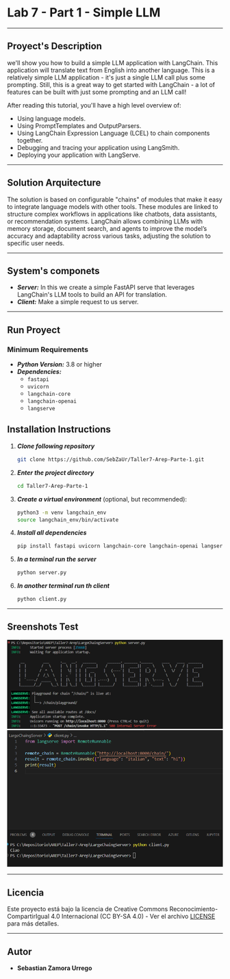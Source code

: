 # Lab 7 - Part 1 - Simple LLM

---

## Proyect's Description

 we'll show you how to build a simple LLM application with LangChain. This application will translate text from English into another language. This is a relatively simple LLM application - it's just a single LLM call plus some prompting. Still, this is a great way to get started with LangChain - a lot of features can be built with just some prompting and an LLM call!

After reading this tutorial, you'll have a high level overview of:

- Using language models.
- Using PromptTemplates and OutputParsers.
- Using LangChain Expression Language (LCEL) to chain components together.
- Debugging and tracing your application using LangSmith.
- Deploying your application with LangServe.

---

## Solution Arquitecture

The solution is based on configurable "chains" of modules that make it easy to integrate language models with other tools. These modules are linked to structure complex workflows in applications like chatbots, data assistants, or recommendation systems. LangChain allows combining LLMs with memory storage, document search, and agents to improve the model’s accuracy and adaptability across various tasks, adjusting the solution to specific user needs.

---

## System's componets

- ___Server:___ In this we create a simple FastAPI serve that leverages LangChain's LLM tools to build an API for translation.
- ___Client:___ Make a simple request to us server.

---

## Run Proyect

### Minimum Requirements

- ___Python Version:___ 3.8 or higher
- ___Dependencies:___
  - `fastapi`
  - `uvicorn`
  - `langchain-core`
  - `langchain-openai`
  - `langserve`

## Installation Instructions

1. ___Clone following repository___

    ```bash
    git clone https://github.com/SebZaUr/Taller7-Arep-Parte-1.git
    ```

2. ___Enter the project directory___

    ```bash
    cd Taller7-Arep-Parte-1
    ```

3. ___Create a virtual environment___ (optional, but recommended):

   ```bash
   python3 -m venv langchain_env
   source langchain_env/bin/activate
   ```

4. ___Install all dependencies___

    ```bash
    pip install fastapi uvicorn langchain-core langchain-openai langserve
    ```

5. ___In a terminal run the server___

    ```bash
    python server.py
    ```

6. ___In another terminal run th client___

    ```bash
    python client.py
    ```

---

## Sreenshots Test

![servidor](/img/server.png)
![cliente](/img/cliente.png)

---

## Licencia

Este proyecto está bajo la licencia de Creative Commons Reconocimiento-CompartirIgual 4.0 Internacional (CC BY-SA 4.0) - Ver el archivo [LICENSE](LICENSE.md) para más detalles.

---

## Autor

- __Sebastian Zamora Urrego__

